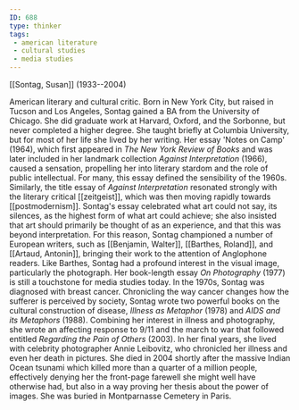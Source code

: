 ```yaml
---
ID: 688
type: thinker
tags: 
 - american literature
 - cultural studies
 - media studies
---
```


[[Sontag, Susan]] 
(1933--2004)


American literary and cultural critic. Born in New York City, but raised
in Tucson and Los Angeles, Sontag gained a BA from the University of
Chicago. She did graduate work at Harvard, Oxford, and the Sorbonne, but
never completed a higher degree. She taught briefly at Columbia
University, but for most of her life she lived by her writing. Her essay
'Notes on Camp' (1964), which first appeared in *The New York Review of
Books* and was later included in her landmark collection *Against Interpretation* (1966), caused a sensation, propelling her into literary
stardom and the role of public intellectual. For many, this essay
defined the sensibility of the 1960s. Similarly, the title essay of
*Against Interpretation* resonated strongly with the literary critical
[[zeitgeist]], which was then
moving rapidly towards
[[postmodernism]]. Sontag's
essay celebrated what art could not say, its silences, as the highest
form of what art could achieve; she also insisted that art should
primarily be thought of as an experience, and that this was beyond
interpretation. For this reason, Sontag championed a number of European
writers, such as [[Benjamin, Walter]], [[Barthes, Roland]], and [[Artaud, Antonin]], bringing their
work to the attention of Anglophone readers. Like Barthes, Sontag had a
profound interest in the visual image, particularly the photograph. Her
book-length essay *On Photography* (1977) is still a touchstone for
media studies today. In the 1970s, Sontag was diagnosed with breast
cancer. Chronicling the way cancer changes how the sufferer is perceived
by society, Sontag wrote two powerful books on the cultural construction
of disease, *Illness as Metaphor* (1978) and *AIDS and its Metaphors*
(1988). Combining her interest in illness and photography, she wrote an
affecting response to 9/11 and the march to war that followed entitled
*Regarding the Pain of Others* (2003). In her final years, she lived
with celebrity photographer Annie Leibovitz, who chronicled her illness
and even her death in pictures. She died in 2004 shortly after the
massive Indian Ocean tsunami which killed more than a quarter of a
million people, effectively denying her the front-page farewell she
might well have otherwise had, but also in a way proving her thesis
about the power of images. She was buried in Montparnasse Cemetery in
Paris.
